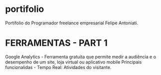 # portifolio
Portifolio do Programador freelance empresarial Felipe Antoniati.


# FERRAMENTAS - PART 1

Google Analytics - Ferramenta gratuita que permite medir a audiência e o desempenho de um site, loja virtual ou aplicativo mobile
    Principais funcionalidas
     - Tempo Real: Atividades do visitante.